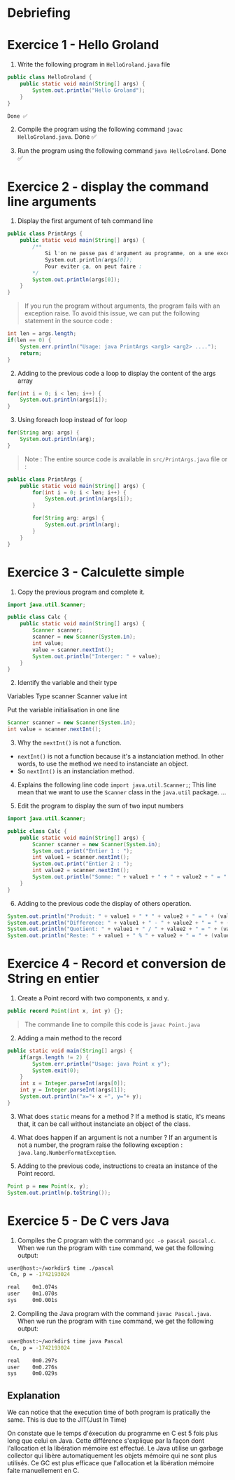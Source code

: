 # Debriefing

<!-- Un tableau ici avec Nom, Prenom,  -->

# Exercice 1 - Hello Groland
1. Write the following program in `HelloGroland.java` file
```java
public class HelloGroland {
    public static void main(String[] args) {
        System.out.println("Hello Groland");
    }
}
```
    Done ✅

2. Compile the program using the following command `javac HelloGroland.java`.
    Done ✅

3. Run the program using the following command `java HelloGroland`.
    Done ✅

# Exercice 2 - display the command line arguments
1. Display the first argument of teh command line
```java
public class PrintArgs {
    public static void main(String[] args) {
        /**
            Si l'on ne passe pas d'argument au programme, on a une exception
            System.out.println(args[0]);
            Pour eviter ça, on peut faire :
        */
        System.out.println(args[0]);
    }
}
``` 
> If you run the program without arguments, the program fails with an exception raise.
To avoid this issue, we can put the following statement in the source code : 
```java
int len = args.length;
if(len == 0) {
    System.err.println("Usage: java PrintArgs <arg1> <arg2> ....");
    return;
}
```
2. Adding to the previous code a loop to display the content of the args array
```java
for(int i = 0; i < len; i++) {
    System.out.println(args[i]);
}
```
3. Using foreach loop instead of for loop
```java
for(String arg: args) {
    System.out.println(arg);
}
```
> Note : The entire source code is available in `src/PrintArgs.java` file or  :
```java
public class PrintArgs {
    public static void main(String[] args) {
        for(int i = 0; i < len; i++) {
            System.out.println(args[i]);
        }

        for(String arg: args) {
            System.out.println(arg);
        }
    }
}
```

# Exercice 3 - Calculette simple
1. Copy the previous program and complete it.
```java
import java.util.Scanner; 

public class Calc { 
    public static void main(String[] args) {
        Scanner scanner;
        scanner = new Scanner(System.in);
        int value;
        value = scanner.nextInt();
        System.out.println("Interger: " + value);
    }
}
```

2. Identify the variable and their type
<!-- Put a table here -->
Variables    Type
scanner      Scanner
value        int

Put the variable initialisation in one line
```java
Scanner scanner = new Scanner(System.in);
int value = scanner.nextInt();
```

3. Why the `nextInt()` is not a function.
- `nextInt()` is not a function because it's a instanciation method. In other words, to use the method we need to instanciate an object.
- So `nextInt()` is an instanciation method.

4. Explains the following line code `import java.util.Scanner;`;
This line mean that we want to use the `Scanner` class in the `java.util` package. ...

5. Edit the program to display the sum of two input numbers
```java
import java.util.Scanner; 

public class Calc { 
    public static void main(String[] args) {
        Scanner scanner = new Scanner(System.in);
        System.out.print("Entier 1 : ");
        int value1 = scanner.nextInt(); 
        System.out.print("Entier 2 : ");
        int value2 = scanner.nextInt();
        System.out.println("Somme: " + value1 + " + " + value2 + " = " + (value1 + value2));
    }
}
```

6. Adding to the previous code the display of others operation.
```java
System.out.println("Produit: " + value1 + " * " + value2 + " = " + (value1 * value2));
System.out.println("Difference: " + value1 + " - " + value2 + " = " + (value1 - value2));
System.out.println("Quotient: " + value1 + " / " + value2 + " = " + (value1 / value2));
System.out.println("Reste: " + value1 + " % " + value2 + " = " + (value1 % value2));
```

# Exercice 4 - Record et conversion de String en entier
1. Create a Point record with two components, x and y.
```java
public record Point(int x, int y) {};
``` 
> The commande line to compile this code is `javac Point.java`

2. Adding a main method to the record
```java
public static void main(String[] args) {
    if(args.length != 2) {
        System.err.println("Usage: java Point x y");
        System.exit(0);
    }
    int x = Integer.parseInt(args[0]);
    int y = Integer.parseInt(args[1]);
    System.out.println("x="+ x +", y="+ y);
} 
```

3. What does `static` means for a method ?
If a method is static, it's means that, it can be call without instanciate an object of the class.

4. What does happen if an argument is not a number ?
If an argument is not a number, the program raise the following exception : `java.lang.NumberFormatException`.

5. Adding to the previous code, instructions to creata an instance of the Point record.
```java
Point p = new Point(x, y);
System.out.println(p.toString());
```

# Exercice 5 - De C vers Java
1. Compiles the C program with the command `gcc -o pascal pascal.c`. When we run the program with `time` command, we get the following output:
```bash
user@host:~/workdir$ time ./pascal
 Cn, p = -1742193024

real    0m1.074s
user    0m1.070s
sys     0m0.001s
```

2. Compiling the Java program with the command `javac Pascal.java`. When we run the program with `time` command, we get the following output:
```bash
user@host:~/workdir$ time java Pascal
 Cn, p = -1742193024

real    0m0.297s
user    0m0.276s
sys     0m0.029s
```

## Explanation
We can notice that the execution time of both program is pratically the same.
This is due to the JIT(Just In Time) 

On constate que le temps d'éxecution du programme en C est 5 fois plus long que celui en Java.
Cette différence s'explique par la façon dont l'allocation et la libération mémoire est effectué.
Le Java utilise un garbage collector qui libère automatiquement les objets mémoire qui ne sont plus utilisés. Ce GC est plus efficace que l'allocation et la libération mémoire faite manuellement en C.
